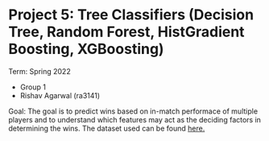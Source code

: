# Project 5: Tree Classifiers (Decision Tree, Random Forest, HistGradient Boosting, XGBoosting)

Term: Spring 2022

+ Group 1
+ Rishav Agarwal (ra3141)

Goal: The goal is to predict wins based on in-match performace of multiple players and to understand which features 
may act as the deciding factors in determining the wins. The dataset used can be found [here.](https://www.kaggle.com/datasets/gamersclub/brazilian-csgo-plataform-dataset-by-gamers-club?select=tb_lobby_stats_player.csv)
